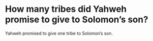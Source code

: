 # How many tribes did Yahweh promise to give to Solomon’s son?

Yahweh promised to give one tribe to Solomon’s son.
